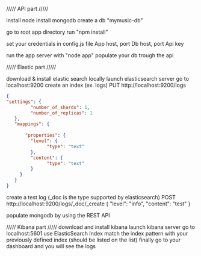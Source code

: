 ///// API part /////

install node
install mongodb
create a db "mymusic-db"

go to root app directory
run "npm install"

set your credentials in config.js file
App host, port
Db host, port
Api key

run the app server with "node app"
populate your db trough the api

///// Elastic part /////

download & install elastic search locally
launch elasticsearch server
go to localhost:9200
create an index (ex. logs)
PUT http://localhost:9200/logs
```json
{
"settings": {
         "number_of_shards": 1,
         "number_of_replicas": 1
   },
   "mappings": {
      
       "properties": {
         "level": {
               "type": "text"
         },
         "content": {
               "type": "text"      
         }
     }
   }
}
```

create a test log
(_doc is the type supported by elasticsearch)
POST http://localhost:9200/logs/_doc/_create
{
"level": "info",
"content": "test"
}

populate mongodb by using the REST API

///// Kibana part /////
download and install kibana
launch kibana server
go to localhost:5601
use ElasticSearch Index
match the index pattern with your previously defined index (should be listed on the list)
finally go to your dashboard and you will see the logs
